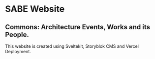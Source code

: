 # SABE Website
## Commons: Architecture Events, Works and its People.

This website is created using Sveltekit, Storyblok CMS and Vercel Deployment. 